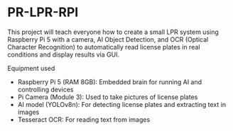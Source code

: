 # PR-LPR-RPI
This project will teach everyone how to create a small LPR system using Raspberry Pi 5 with a camera, AI Object Detection, and OCR (Optical Character Recognition) to automatically read license plates in real conditions and display results via GUI.

Equipment used
- Raspberry Pi 5 (RAM 8GB): Embedded brain for running AI and controlling devices
- Pi Camera (Module 3): Used to take pictures of license plates
- AI model (YOLOv8n): For detecting license plates and extracting text in images
- Tesseract OCR: For reading text from images
